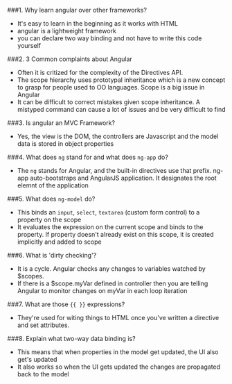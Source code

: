 ###1.  Why learn angular over other frameworks?
  - It's easy to learn in the beginning as it works with HTML
  - angular is a lightweight framework
  - you can declare two way binding and not have to write this code yourself

###2.  3 Common complaints about Angular
  - Often it is critized for the complexity of the Directives API.
  - The scope hierarchy uses prototypal inheritance which is a new concept to grasp for people used to OO languages. Scope is a big issue in Angular
  - It can be difficult to correct mistakes given scope inheritance. A mistyped command can cause a lot of issues and be very difficult to find

###3. Is angular an MVC Framework?
  - Yes, the view is the DOM, the controllers are Javascript and the model data is stored in object properties


###4. What does ```ng``` stand for and what does ```ng-app``` do?
  - The ```ng``` stands for Angular, and the built-in directives use that prefix. ng-app auto-bootstraps and AngularJS application. It designates the root elemnt of the application

###5. What does ```ng-model``` do?
  - This binds an ```input```, ```select```, ```textarea``` (custom form control) to a property on the scope
  - It evaluates the expression on the current scope and binds to the property. If property doesn't already exist on this scope, it is created implicitly and added to scope

###6. What is 'dirty checking'?
  - It is a cycle. Angular checks any changes to variables watched by $scopes.
  - If there is a $scope.myVar defined in controller then you are telling Angular to monitor changes on myVar in each loop iteration

###7. What are those ```{{ }}``` expressions?
 - They're used for witing things to HTML once you've written a directive and set attributes.

###8. Explain what two-way data binding is?
 - This means that when properties in the model get updated, the UI also get's updated
 - It also works so when the UI gets updated the changes are propagated back to the model

